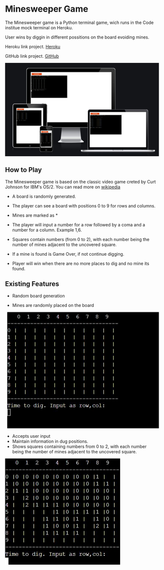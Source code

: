 # Minesweeper Game

The Minesweeper game is a Python terminal game, wich runs in the Code institue mock terminal on Heroku.

User wins by diggin in different possitions on the board evoiding mines.

Heroku link project. [Heroku](https://minesweeper-game2022.herokuapp.com/)

GitHub link project. [GitHub](https://github.com/JuanManuelNaya/minesweeper-game)

![Responsive](/images/Deployment.JPG)

## How to Play

The Minesweeper game is based on the classic video game creted by Curt Johnson for IBM's OS/2. You can read more on [wikipedia](https://en.wikipedia.org/wiki/Microsoft_Minesweeper)

* A board is randomly generated.

* The player can see a board with positions 0 to 9 for rows and columns.

* Mines are marked as *

* The player will input a number for a row followed by a coma and a number for a column. Example 1,6.

* Squares contain numbers (from 0 to 2), with each number being the number of mines adjacent to the uncovered square.

* If a mine is found is Game Over, if not continue digging.

* Player will win when there are no more places to dig and no mine its found.

## Existing Features

* Random board generation
- Mines are randomly placed on the board

![initial](/images/boardInitial.JPG)

- Accepts user input
- Maintain information in dug positions.
- Shows squares containing numbers from 0 to 2, with each number being the number of mines adjacent to the uncovered square.

![input](/images/result.JPG)



